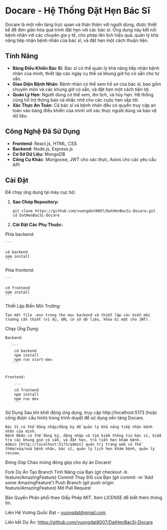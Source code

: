 # Docare - Hệ Thống Đặt Hẹn Bác Sĩ

Docare là một nền tảng trực quan và thân thiện với người dùng, được thiết kế để đơn giản hóa quá trình đặt hẹn với các bác sĩ. Ứng dụng này kết nối bệnh nhân với các chuyên gia y tế, cho phép lên lịch hiệu quả, quản lý khả năng tiếp nhận bệnh nhân của bác sĩ, và đặt hẹn một cách thuận tiện.

## Tính Năng

- **Bảng Điều Khiển Bác Sĩ**: Bác sĩ có thể quản lý khả năng tiếp nhận bệnh nhân của mình, thiết lập các ngày cụ thể và khung giờ họ có sẵn cho tư vấn.
- **Giao Diện Bệnh Nhân**: Bệnh nhân có thể xem hồ sơ của bác sĩ, bao gồm chuyên môn và các khung giờ có sẵn, và đặt hẹn một cách tiện lợi.
- **Quản Lý Hẹn**: Người dùng có thể xem, lên lịch, và hủy hẹn. Hệ thống cũng hỗ trợ thông báo và nhắc nhở cho các cuộc hẹn sắp tới.
- **Xác Thực An Toàn**: Cả bác sĩ và bệnh nhân đều có quyền truy cập an toàn vào bảng điều khiển của mình với xác thực người dùng và bảo vệ dữ liệu.

## Công Nghệ Đã Sử Dụng

- **Frontend**: React.js, HTML, CSS
- **Backend**: Node.js, Express.js
- **Cơ Sở Dữ Liệu**: MongoDB
- **Công Cụ Khác**: Mongoose, JWT cho xác thực, Axios cho các yêu cầu API

## Cài Đặt

Để chạy ứng dụng tại máy cục bộ:

1. **Sao Chép Repository:**
    ```
    git clone https://github.com/vuongdat8007/DatHenBacSi-Docare.git
    cd DatHenBacSi-Docare
    ```

2. **Cài Đặt Các Phụ Thuộc:**

Phía backend:

    ```
    
    cd backend
    npm install
    ```

Phía frontend:

    ```
    
    cd frontend
    npm install
    ```

Thiết Lập Biến Môi Trường:

    Tạo một file .env trong thư mục backend và thiết lập các biến môi trường cần thiết (ví dụ, URL cơ sở dữ liệu, khóa bí mật cho JWT).

Chạy Ứng Dụng:

    Backend:
        
       ``` 
        cd backend
        npm install
        npm run start-dev
       ``` 
        

    Frontend:
        
        ```
        cd frontend
        npm install
        npm run dev
        ```


Sử Dụng
    Sau khi khởi động ứng dụng, truy cập http://localhost:5173 (hoặc cổng được cấu hình) trong trình duyệt để sử dụng nền tảng Docare.

    Bác Sĩ có thể đăng nhập/đăng ký để quản lý khả năng tiếp nhận bệnh nhân của mình.
    Bệnh Nhân có thể đăng ký, đăng nhập và tìm kiếm thông tin bác sĩ, kiểm tra các khung giờ có sẵn, và đặt hẹn, trả tiền hẹn khám bệnh.
    Admin [http://localhost:5173/admin] quản trị trang web có thể thêm/xóa/sửa bệnh nhân, bác sĩ, quản lý lịch hẹn khám bệnh, quản lý review.

Đóng Góp
    Chào mừng đóng góp cho dự án Docare!

Fork Dự Án
    Tạo Branch Tính Năng của Bạn (git checkout -b feature/AmazingFeature)
    Commit Thay Đổi của Bạn (git commit -m 'Add some AmazingFeature')
    Push Branch (git push origin feature/AmazingFeature)
    Mở Pull Request

Bản Quyền
Phân phối theo Giấy Phép MIT. Xem LICENSE để biết thêm thông tin.

Liên Hệ
Vương Quốc Đạt – vuongdat@gmail.com

Liên kết Dự Án: https://github.com/vuongdat8007/DatHenBacSi-Docare

